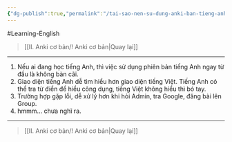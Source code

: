 ```yaml
---
{"dg-publish":true,"permalink":"/tai-sao-nen-su-dung-anki-ban-tieng-anh/","title":"Tại sao nên sử dụng Anki bản tiếng Anh?","noteIcon":""}
---
```


#Learning-English 

> [[II. Anki cơ bản/! Anki cơ bản\|Quay lại]]

___

1. Nếu ai đang học tiếng Anh, thì việc sử dụng phiên bản tiếng Anh ngay từ đầu là không bàn cãi.
2. Giao diện tiếng Anh dễ tìm hiểu hơn giao diện tiếng Việt. Tiếng Anh có thể tra từ điển để hiểu công dụng, tiếng Việt không hiểu thì bó tay.
3. Trường hợp gặp lỗi, dễ xử lý hơn khi hỏi Admin, tra Google, đăng bài lên Group.
4. hmmm... chưa nghĩ ra.

___

> [[II. Anki cơ bản/! Anki cơ bản\|Quay lại]]